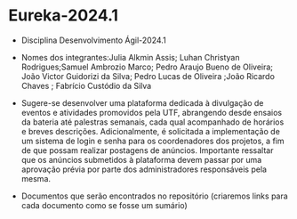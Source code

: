 # Eureka-2024.1

* Disciplina Desenvolvimento Ágil-2024.1

* Nomes dos integrantes:Julia Alkmin Assis; Luhan Christyan Rodrigues;Samuel Ambrozio Marco; Pedro Araujo Bueno de Oliveira; João Victor Guidorizi da Silva; Pedro Lucas de Oliveira ;João Ricardo Chaves ; Fabrício Custódio da Silva 

* Sugere-se desenvolver uma plataforma dedicada à divulgação de eventos e atividades promovidos pela UTF, abrangendo desde ensaios da bateria até palestras semanais, cada qual acompanhado de horários e breves descrições. Adicionalmente, é solicitada a implementação de um sistema de login e senha para os coordenadores dos projetos, a fim de que possam realizar postagens de anúncios. Importante ressaltar que os anúncios submetidos à plataforma devem passar por uma aprovação prévia por parte dos administradores responsáveis pela mesma.

* Documentos que serão encontrados no repositório (criaremos links para cada
documento como se fosse um sumário)
